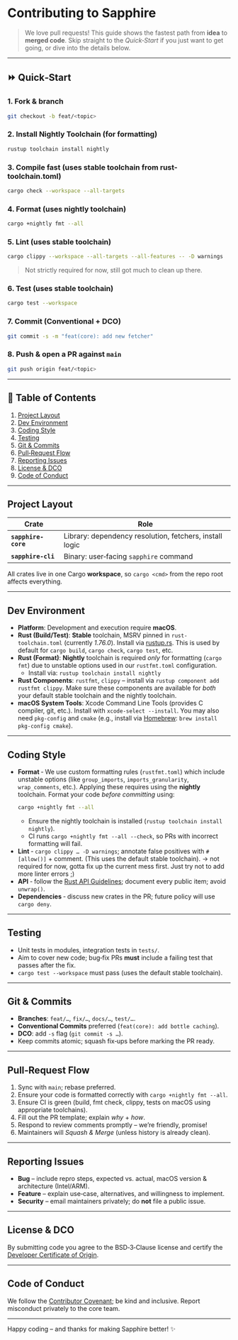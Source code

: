 # Contributing to Sapphire

> We love pull requests! This guide shows the fastest path from **idea** to **merged code**. Skip straight to the *Quick‑Start* if you just want to get going, or dive into the details below.

---

## ⏩ Quick‑Start

### 1. Fork & branch
```bash
git checkout -b feat/<topic>
```

### 2. Install Nightly Toolchain (for formatting)
```bash
rustup toolchain install nightly
```

### 3. Compile fast (uses stable toolchain from rust-toolchain.toml)
```bash
cargo check --workspace --all-targets
```

### 4. Format (uses nightly toolchain)
```bash
cargo +nightly fmt --all
```

### 5. Lint (uses stable toolchain)
```bash
cargo clippy --workspace --all-targets --all-features -- -D warnings
```
> Not strictly required for now, still got much to clean up there.

### 6. Test (uses stable toolchain)
```bash
cargo test --workspace
```

### 7. Commit (Conventional + DCO)
```bash
git commit -s -m "feat(core): add new fetcher"
```

### 8. Push & open a PR against `main`
```bash
git push origin feat/<topic>
```

-----

## 📑 Table of Contents

1.  [Project Layout](https://www.google.com/search?q=%23project-layout)
2.  [Dev Environment](https://www.google.com/search?q=%23dev-environment)
3.  [Coding Style](https://www.google.com/search?q=%23coding-style)
4.  [Testing](https://www.google.com/search?q=%23testing)
5.  [Git & Commits](https://www.google.com/search?q=%23git--commits)
6.  [Pull‑Request Flow](https://www.google.com/search?q=%23pull%E2%80%91request-flow)
7.  [Reporting Issues](https://www.google.com/search?q=%23reporting-issues)
8.  [License & DCO](https://www.google.com/search?q=%23license--dco)
9.  [Code of Conduct](https://www.google.com/search?q=%23code-of-conduct)

-----

## Project Layout

| Crate             | Role                                                     |
| ----------------- | -------------------------------------------------------- |
| **`sapphire-core`** | Library: dependency resolution, fetchers, install logic |
| **`sapphire-cli`** | Binary: user‑facing `sapphire` command                  |

All crates live in one Cargo **workspace**, so `cargo <cmd>` from the repo root affects everything.

-----

## Dev Environment

  * **Platform**: Development and execution require **macOS**.
  * **Rust (Build/Test)**: **Stable** toolchain, MSRV pinned in `rust-toolchain.toml` (currently *1.76.0*). Install via [rustup.rs][rustup.rs]. This is used by default for `cargo build`, `cargo check`, `cargo test`, etc.
  * **Rust (Format)**: **Nightly** toolchain is required *only* for formatting (`cargo fmt`) due to unstable options used in our `rustfmt.toml` configuration.
      * Install via: `rustup toolchain install nightly`
  * **Rust Components**: `rustfmt`, `clippy` – install via `rustup component add rustfmt clippy`. Make sure these components are available for *both* your default stable toolchain and the nightly toolchain.
  * **macOS System Tools**: Xcode Command Line Tools (provides C compiler, git, etc.). Install with `xcode-select --install`. You may also need `pkg-config` and `cmake` (e.g., install via [Homebrew][Homebrew]: `brew install pkg-config cmake`).

-----

## Coding Style

  * **Format** ‑ We use custom formatting rules (`rustfmt.toml`) which include unstable options (like `group_imports`, `imports_granularity`, `wrap_comments`, etc.). Applying these requires using the **nightly** toolchain. Format your code *before committing* using:
    ```bash
    cargo +nightly fmt --all
    ```
      * Ensure the nightly toolchain is installed (`rustup toolchain install nightly`).
      * CI runs `cargo +nightly fmt --all --check`, so PRs with incorrect formatting will fail.
  * **Lint** ‑ `cargo clippy … -D warnings`; annotate false positives with `#[allow()]` + comment. (This uses the default stable toolchain). -> not required for now, gotta fix up the current mess first. Just try not to add more linter errors ;)
  * **API** ‑ follow the [Rust API Guidelines][Rust API Guidelines]; document every public item; avoid `unwrap()`.
  * **Dependencies** ‑ discuss new crates in the PR; future policy will use `cargo deny`.

-----

## Testing

  * Unit tests in modules, integration tests in `tests/`.
  * Aim to cover new code; bug‑fix PRs **must** include a failing test that passes after the fix.
  * `cargo test --workspace` must pass (uses the default stable toolchain).

-----

## Git & Commits

  * **Branches**: `feat/…`, `fix/…`, `docs/…`, `test/…`.
  * **Conventional Commits** preferred (`feat(core): add bottle caching`).
  * **DCO**: add `-s` flag (`git commit -s …`).
  * Keep commits atomic; squash fix‑ups before marking the PR ready.

-----

## Pull‑Request Flow

1.  Sync with `main`; rebase preferred.
2.  Ensure your code is formatted correctly with `cargo +nightly fmt --all`.
3.  Ensure CI is green (build, fmt check, clippy, tests on macOS using appropriate toolchains).
4.  Fill out the PR template; explain *why* + *how*.
5.  Respond to review comments promptly – we’re friendly, promise\!
6.  Maintainers will *Squash & Merge* (unless history is already clean).

-----

## Reporting Issues

  * **Bug** – include repro steps, expected vs. actual, macOS version & architecture (Intel/ARM).
  * **Feature** – explain use‑case, alternatives, and willingness to implement.
  * **Security** – email maintainers privately; do **not** file a public issue.

-----

## License & DCO

By submitting code you agree to the BSD‑3‑Clause license and certify the [Developer Certificate of Origin][Developer Certificate of Origin].

-----

## Code of Conduct

We follow the [Contributor Covenant][Contributor Covenant]; be kind and inclusive. Report misconduct privately to the core team.

-----

Happy coding – and thanks for making Sapphire better\! ✨

[rustup.rs]: https://rustup.rs/
[homebrew]: https://brew.sh/
[rust api guidelines]: https://rust-lang.github.io/api-guidelines/
[developer certificate of origin]: https://developercertificate.org/
[contributor covenant]: https://www.contributor-covenant.org/version/2/1/code_of_conduct/
